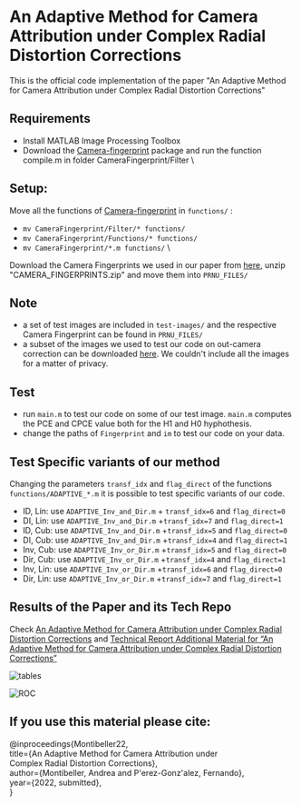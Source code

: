 # An Adaptive Method for Camera Attribution under Complex Radial Distortion Corrections

This is the official code implementation of the paper "An Adaptive Method for Camera Attribution under Complex Radial Distortion Corrections"

## Requirements

- Install MATLAB Image Processing Toolbox
- Download the [Camera-fingerprint](https://dde.binghamton.edu/download/camera_fingerprint/)
 package and run the function compile.m in folder CameraFingerprint/Filter \
 ## Setup:
 Move all the functions of [Camera-fingerprint](https://dde.binghamton.edu/download/camera_fingerprint/) in ```functions/``` :
 - ```mv CameraFingerprint/Filter/* functions/``` 
 - ```mv CameraFingerprint/Functions/* functions/```
 - ```mv CameraFingerprint/*.m functions/``` \
 
 
 Download the Camera Fingerprints we used in our paper from [here](https://drive.google.com/file/d/1wpRwT7mthgPChJh9o4rkIwgbswVC5VOt/view?usp=sharing), unzip "CAMERA_FINGERPRINTS.zip" and move them into ```PRNU_FILES/```

## Note
<!-- - a pre-compiled version of [Camera-fingerprint](https://dde.binghamton.edu/download/camera_fingerprint/) is already present in "functions/". All rights belongs to the original authors. -->
- a set of test images are included in ```test-images/``` and the respective Camera Fingerprint can be found in ```PRNU_FILES/```
- a subset of the images we used to test our code on out-camera correction can be downloaded [here](https://drive.google.com/drive/folders/1dvNodEo5LI-gWeLvnh47-bSMGnq8wXyu?usp=sharing). We couldn't include all the images for a matter of privacy.

## Test

- run ```main.m``` to test our code on some of our test image. ```main.m``` computes the PCE and CPCE value both for the H1 and H0 hyphothesis.
- change the paths of ```Fingerprint``` and ```im``` to test our code on your data.

## Test Specific variants of our method
Changing the parameters ```transf_idx``` and ```flag_direct``` of the functions ```functions/ADAPTIVE_*.m``` it is possible to test specific variants of our code.

- ID, Lin: use ```ADAPTIVE_Inv_and_Dir.m``` + ```transf_idx=6``` and ```flag_direct=0```
- DI, Lin: use ```ADAPTIVE_Inv_and_Dir.m``` +```transf_idx=7``` and ```flag_direct=1```
- ID, Cub: use ```ADAPTIVE_Inv_and_Dir.m``` +```transf_idx=5``` and ```flag_direct=0```
- DI, Cub: use ```ADAPTIVE_Inv_and_Dir.m``` +```transf_idx=4``` and ```flag_direct=1```
- Inv, Cub: use ```ADAPTIVE_Inv_or_Dir.m``` +```transf_idx=5``` and ```flag_direct=0```
- Dir, Cub: use ```ADAPTIVE_Inv_or_Dir.m``` +```transf_idx=4``` and ```flag_direct=1```
- Inv, Lin: use ```ADAPTIVE_Inv_or_Dir.m``` +```transf_idx=6``` and ```flag_direct=0```
- Dir, Lin: use ```ADAPTIVE_Inv_or_Dir.m``` +```transf_idx=7``` and ```flag_direct=1```

## Results of the Paper and its Tech Repo

Check [An Adaptive Method for Camera Attribution under Complex Radial Distortion Corrections]() and [Technical Report Additional Material for “An Adaptive Method for Camera Attribution under Complex Radial Distortion Corrections”]()

![tables](https://github.com/AndreaMontibeller/AdaptivePRNUCameraAttribution/blob/main/images/tables.png?raw=true)

![ROC](https://github.com/AndreaMontibeller/AdaptivePRNUCameraAttribution/blob/main/images/ROC_all_new-1.png?raw=true)

## If you use this material please cite:

@inproceedings{Montibeller22, \
  title={An Adaptive Method for Camera Attribution under \
Complex Radial Distortion Corrections}, \
  author={Montibeller, Andrea and P\'erez-Gonz\'alez, Fernando}, \
  year={2022, submitted}, \
}
